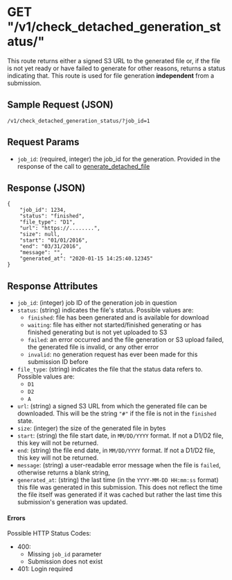 # GET "/v1/check\_detached\_generation\_status/"

This route returns either a signed S3 URL to the generated file or, if the file is not yet ready or have failed to generate for other reasons, returns a status indicating that. This route is used for file generation **independent** from a submission.

## Sample Request (JSON)
`/v1/check_detached_generation_status/?job_id=1`

## Request Params
- `job_id`: (required, integer) the job_id for the generation. Provided in the response of the call to [generate\_detached\_file](./generate_detached_file.md)

## Response (JSON)

```
{
    "job_id": 1234,
    "status": "finished",
    "file_type": "D1",
    "url": "https://........",
    "size": null,
    "start": "01/01/2016",
    "end": "03/31/2016",
    "message": "",
    "generated_at": "2020-01-15 14:25:40.12345"
}
```

## Response Attributes
- `job_id`: (integer) job ID of the generation job in question
- `status`: (string) indicates the file's status. Possible values are:
    - `finished`: file has been generated and is available for download
    - `waiting`: file has either not started/finished generating or has finished generating but is not yet uploaded to S3
    - `failed`: an error occurred and the file generation or S3 upload failed, the generated file is invalid, or any other error
    - `invalid`: no generation request has ever been made for this submission ID before
- `file_type`: (string) indicates the file that the status data refers to. Possible values are:
    - `D1`
    - `D2`
    - `A`
- `url`: (string) a signed S3 URL from which the generated file can be downloaded. This will be the string `"#"` if the file is not in the `finished` state.
- `size`: (integer) the size of the generated file in bytes
- `start`: (string) the file start date, in `MM/DD/YYYY` format. If not a D1/D2 file, this key will not be returned.
- `end`: (string) the file end date, in `MM/DD/YYYY` format. If not a D1/D2 file, this key will not be returned.
- `message`: (string) a user-readable error message when the file is `failed`, otherwise returns a blank string,
- `generated_at`: (string) the last time (in the `YYYY-MM-DD HH:mm:ss` format) this file was generated in this submission. This does not reflect the time the file itself was generated if it was cached but rather the last time this submission's generation was updated.

#### Errors
Possible HTTP Status Codes:

- 400:
    - Missing `job_id` parameter
    - Submission does not exist
- 401: Login required